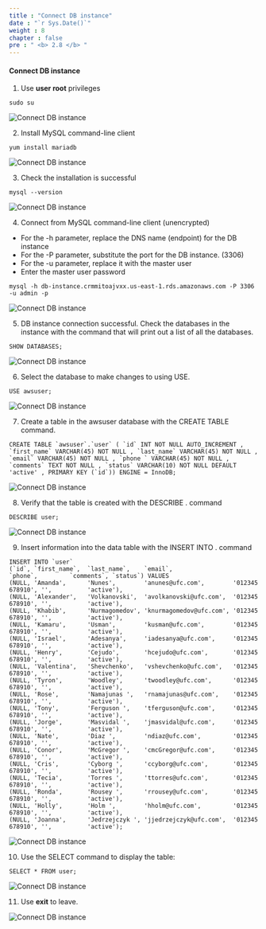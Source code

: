 ```yaml
---
title : "Connect DB instance"
date : "`r Sys.Date()`"
weight : 8
chapter : false
pre : " <b> 2.8 </b> "
---
```


#### Connect DB instance

1. Use **user root** privileges

```
sudo su
```

![Connect DB instance](/images/2-Prerequiste/2.8-ConnectDBinstance/0001-connectdb.png?featherlight=false&width=90pc)

2. Install MySQL command-line client

```
yum install mariadb
```

![Connect DB instance](/images/2-Prerequiste/2.8-ConnectDBinstance/0002-connectdb.png?featherlight=false&width=90pc)

3. Check the installation is successful

```
mysql --version
```

![Connect DB instance](/images/2-Prerequiste/2.8-ConnectDBinstance/0003-connectdb.png?featherlight=false&width=90pc)

4. Connect from MySQL command-line client (unencrypted)
- For the -h parameter, replace the DNS name (endpoint) for the DB instance
- For the -P parameter, substitute the port for the DB instance. (3306)
- For the -u parameter, replace it with the master user
- Enter the master user password

```
mysql -h db-instance.crmmitoajvxx.us-east-1.rds.amazonaws.com -P 3306 -u admin -p
```

![Connect DB instance](/images/2-Prerequiste/2.8-ConnectDBinstance/0004-connectdb.png?featherlight=false&width=90pc)

5. DB instance connection successful. Check the databases in the instance with the command that will print out a list of all the databases.

```
SHOW DATABASES;
```

![Connect DB instance](/images/2-Prerequiste/2.8-ConnectDBinstance/0005-connectdb.png?featherlight=false&width=90pc)

6. Select the database to make changes to using USE.

```
USE awsuser;
```

![Connect DB instance](/images/2-Prerequiste/2.8-ConnectDBinstance/0006-connectdb.png?featherlight=false&width=90pc)

7. Create a table in the awsuser database with the CREATE TABLE command.

```
CREATE TABLE `awsuser`.`user` ( `id` INT NOT NULL AUTO_INCREMENT , `first_name` VARCHAR(45) NOT NULL , `last_name` VARCHAR(45) NOT NULL , `email` VARCHAR(45) NOT NULL , `phone ` VARCHAR(45) NOT NULL , `comments` TEXT NOT NULL , `status` VARCHAR(10) NOT NULL DEFAULT 'active' , PRIMARY KEY (`id`)) ENGINE = InnoDB;
```

![Connect DB instance](/images/2-Prerequiste/2.8-ConnectDBinstance/0007-connectdb.png?featherlight=false&width=90pc)

8. Verify that the table is created with the DESCRIBE . command

```
DESCRIBE user;
```

![Connect DB instance](/images/2-Prerequiste/2.8-ConnectDBinstance/0008-connectdb.png?featherlight=false&width=90pc)

9. Insert information into the data table with the INSERT INTO . command


```
INSERT INTO `user` 
(`id`, `first_name`,  `last_name`,    `email`,                 `phone`,         `comments`, `status`) VALUES
(NULL, 'Amanda',      'Nunes',        'anunes@ufc.com',        '012345 678910', '',          'active'),
(NULL, 'Alexander',   'Volkanovski',  'avolkanovski@ufc.com',  '012345 678910', '',          'active'),
(NULL, 'Khabib',      'Nurmagomedov', 'knurmagomedov@ufc.com', '012345 678910', '',          'active'),
(NULL, 'Kamaru',      'Usman',        'kusman@ufc.com',        '012345 678910', '',          'active'),
(NULL, 'Israel',      'Adesanya',     'iadesanya@ufc.com',     '012345 678910', '',          'active'),
(NULL, 'Henry',       'Cejudo',       'hcejudo@ufc.com',       '012345 678910', '',          'active'),
(NULL, 'Valentina',   'Shevchenko',   'vshevchenko@ufc.com',   '012345 678910', '',          'active'),
(NULL, 'Tyron',       'Woodley',      'twoodley@ufc.com',      '012345 678910', '',          'active'),
(NULL, 'Rose',        'Namajunas ',   'rnamajunas@ufc.com',    '012345 678910', '',          'active'),
(NULL, 'Tony',        'Ferguson ',    'tferguson@ufc.com',     '012345 678910', '',          'active'),
(NULL, 'Jorge',       'Masvidal ',    'jmasvidal@ufc.com',     '012345 678910', '',          'active'),
(NULL, 'Nate',        'Diaz ',        'ndiaz@ufc.com',         '012345 678910', '',          'active'),
(NULL, 'Conor',       'McGregor ',    'cmcGregor@ufc.com',     '012345 678910', '',          'active'),
(NULL, 'Cris',        'Cyborg ',      'ccyborg@ufc.com',       '012345 678910', '',          'active'),
(NULL, 'Tecia',       'Torres ',      'ttorres@ufc.com',       '012345 678910', '',          'active'),
(NULL, 'Ronda',       'Rousey ',      'rrousey@ufc.com',       '012345 678910', '',          'active'),
(NULL, 'Holly',       'Holm ',        'hholm@ufc.com',         '012345 678910', '',          'active'),
(NULL, 'Joanna',      'Jedrzejczyk ', 'jjedrzejczyk@ufc.com',  '012345 678910', '',          'active');
```

![Connect DB instance](/images/2-Prerequiste/2.8-ConnectDBinstance/0009-connectdb.png?featherlight=false&width=90pc)

10. Use the SELECT command to display the table:

```
SELECT * FROM user;
```

![Connect DB instance](/images/2-Prerequiste/2.8-ConnectDBinstance/00010-connectdb.png?featherlight=false&width=90pc)

11. Use **exit** to leave.

![Connect DB instance](/images/2-Prerequiste/2.8-ConnectDBinstance/00011-connectdb.png?featherlight=false&width=90pc)